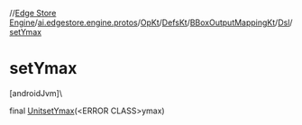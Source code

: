 //[Edge Store Engine](../../../../../../index.md)/[ai.edgestore.engine.protos](../../../../index.md)/[OpKt](../../../index.md)/[DefsKt](../../index.md)/[BBoxOutputMappingKt](../index.md)/[Dsl](index.md)/[setYmax](set-ymax.md)

# setYmax

[androidJvm]\

final [Unit](https://kotlinlang.org/api/latest/jvm/stdlib/kotlin/-unit/index.html)[setYmax](set-ymax.md)(&lt;ERROR CLASS&gt;ymax)

